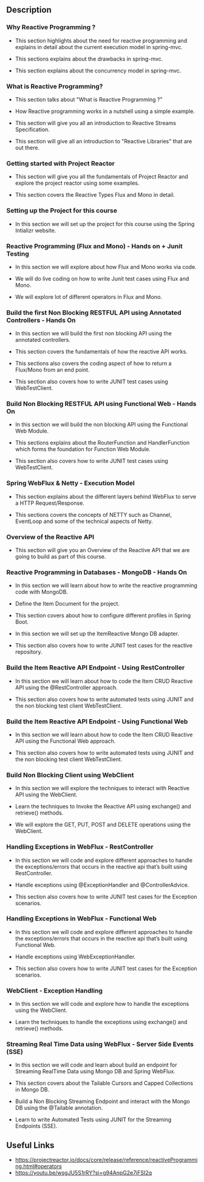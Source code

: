 ## Description

### Why Reactive Programming ?

- This section highlights about the need for reactive programming and explains in detail about the current execution model in spring-mvc.

- This sections explains about the drawbacks in spring-mvc.

- This section explains about the concurrency model in spring-mvc.

### What is Reactive Programming?

- This section talks about "What is Reactive Programming ?"

- How Reactive programming works in a nutshell using a simple example.

- This section will give you all an introduction to Reactive Streams Specification.

- This section will give all an introduction to "Reactive Libraries" that are out there.

### Getting started with Project Reactor

- This section will give you all the fundamentals of Project Reactor and explore the project reactor using some examples.

- This section covers the Reactive Types Flux and Mono in detail.

### Setting up the Project for this course

- In this section we will set up the project for this course using the Spring Intializr website.

### Reactive Programming (Flux and Mono) - Hands on + Junit Testing

- In this section we will explore about how Flux and Mono works via code.

- We will do live coding on how to write Junit test cases using Flux and Mono.

- We will explore lot of different operators in Flux and Mono.

### Build the first Non Blocking RESTFUL API using Annotated Controllers - Hands On

- In this section we will build the first non blocking API using the annotated controllers.

- This section covers the fundamentals of how the reactive API works.

- This sections also covers the coding aspect of how to return a Flux/Mono from an end point.

- This section also covers how to write JUNIT test cases using WebTestClient.

### Build Non Blocking RESTFUL API using Functional Web - Hands On

- In this section we will build the non blocking API using the Functional Web Module.

- This sections explains about the RouterFunction and HandlerFunction which forms the foundation for Function Web Module.

- This section also covers how to write JUNIT test cases using WebTestClient.

### Spring WebFlux & Netty - Execution Model

- This section explains about the different layers behind WebFlux to serve a HTTP Request/Response.

- This sections covers the concepts of NETTY such as Channel, EventLoop and some of the technical aspects of Netty.

### Overview of the Reactive API

- This section will give you an Overview of the Reactive API that we are going to build as part of this course.

### Reactive Programming in Databases - MongoDB - Hands On

- In this section we will learn about how to write the reactive programming code with MongoDB.

- Define the Item Document for the project.

- This section covers about how to configure different profiles in Spring Boot.

- In this section we will set up the ItemReactive Mongo DB adapter.

- This section also covers how to write JUNIT test cases for the reactive repository.

### Build the Item Reactive API Endpoint - Using RestController

- In this section we will learn about how to code the Item CRUD Reactive API using the @RestController approach.

- This section also covers how to write automated tests using JUNIT and the non blocking test client WebTestClient.

### Build the Item Reactive API Endpoint - Using Functional Web

- In this section we will learn about how to code the Item CRUD Reactive API using the Functional Web approach.

- This section also covers how to write automated tests using JUNIT and the non blocking test client WebTestClient.

### Build Non Blocking Client using WebClient

- In this section we will explore the techniques to interact with Reactive API using the WebClient.

- Learn the techniques to Invoke the Reactive API using exchange() and retrieve() methods.

- We will explore the GET, PUT, POST and DELETE operations using the WebClient.

### Handling Exceptions in WebFlux - RestController

- In this section we will code and explore different approaches to handle the exceptions/errors that occurs in the reactive api that’s built using RestController.

- Handle exceptions using @ExceptionHandler and @ControllerAdvice.

- This section also covers how to write JUNIT test cases for the Exception scenarios.

### Handling Exceptions in WebFlux - Functional Web

- In this section we will code and explore different approaches to handle the exceptions/errors that occurs in the reactive api that’s built using Functional Web.

- Handle exceptions using WebExceptionHandler.

- This section also covers how to write JUNIT test cases for the Exception scenarios.

### WebClient - Exception Handling

- In this section we will code and explore how to handle the exceptions using the WebClient.

- Learn the techniques to handle the exceptions using exchange() and retrieve() methods.

### Streaming Real Time Data using WebFlux - Server Side Events (SSE)

- In this section we will code and learn about build an endpoint for Streaming RealTime Data using Mongo DB and Spring WebFlux.

- This section covers about the Tailable Cursors and Capped Collections in Mongo DB.

- Build a Non Blocking Streaming Endpoint and interact with the Mongo DB using the @Tailable annotation.

- Learn to write Automated Tests using JUNIT for the Streaming Endpoints (SSE).

## Useful Links
- https://projectreactor.io/docs/core/release/reference/reactiveProgramming.html#operators
- https://youtu.be/wsgJU5S1rRY?si=g94AnpG2e7iFSI2q
